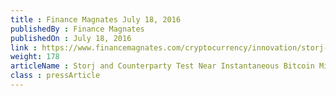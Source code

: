 ```yaml
---
title : Finance Magnates July 18, 2016
publishedBy : Finance Magnates
publishedOn : July 18, 2016
link : https://www.financemagnates.com/cryptocurrency/innovation/storj-and-counterparty-test-near-instantaneous-bitcoin-micropayments/
weight: 178
articleName : Storj and Counterparty Test Near Instantaneous Bitcoin Micropayments
class : pressArticle
---
```

